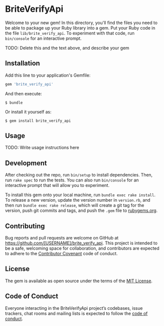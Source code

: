 # BriteVerifyApi

Welcome to your new gem! In this directory, you'll find the files you need to be able to package up your Ruby library into a gem. Put your Ruby code in the file `lib/brite_verify_api`. To experiment with that code, run `bin/console` for an interactive prompt.

TODO: Delete this and the text above, and describe your gem

## Installation

Add this line to your application's Gemfile:

```ruby
gem 'brite_verify_api'
```

And then execute:

    $ bundle

Or install it yourself as:

    $ gem install brite_verify_api

## Usage

TODO: Write usage instructions here

## Development

After checking out the repo, run `bin/setup` to install dependencies. Then, run `rake spec` to run the tests. You can also run `bin/console` for an interactive prompt that will allow you to experiment.

To install this gem onto your local machine, run `bundle exec rake install`. To release a new version, update the version number in `version.rb`, and then run `bundle exec rake release`, which will create a git tag for the version, push git commits and tags, and push the `.gem` file to [rubygems.org](https://rubygems.org).

## Contributing

Bug reports and pull requests are welcome on GitHub at https://github.com/[USERNAME]/brite_verify_api. This project is intended to be a safe, welcoming space for collaboration, and contributors are expected to adhere to the [Contributor Covenant](http://contributor-covenant.org) code of conduct.

## License

The gem is available as open source under the terms of the [MIT License](https://opensource.org/licenses/MIT).

## Code of Conduct

Everyone interacting in the BriteVerifyApi project’s codebases, issue trackers, chat rooms and mailing lists is expected to follow the [code of conduct](https://github.com/[USERNAME]/brite_verify_api/blob/master/CODE_OF_CONDUCT.md).

